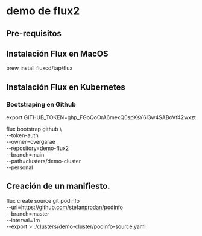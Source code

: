 # demo de flux2 

## Pre-requisitos

## Instalación Flux en MacOS

brew install fluxcd/tap/flux


## Instalación Flux en Kubernetes

### Bootstraping en Github

export GITHUB_TOKEN=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

flux bootstrap github \                                     
  --token-auth \
  --owner=cvergarae \
  --repository=demo-flux2 \
  --branch=main \
  --path=clusters/demo-cluster \
  --personal

## Creación de un manifiesto.

flux create source git podinfo \
  --url=https://github.com/stefanprodan/podinfo \
  --branch=master \
  --interval=1m \
  --export > ./clusters/demo-cluster/podinfo-source.yaml

  

